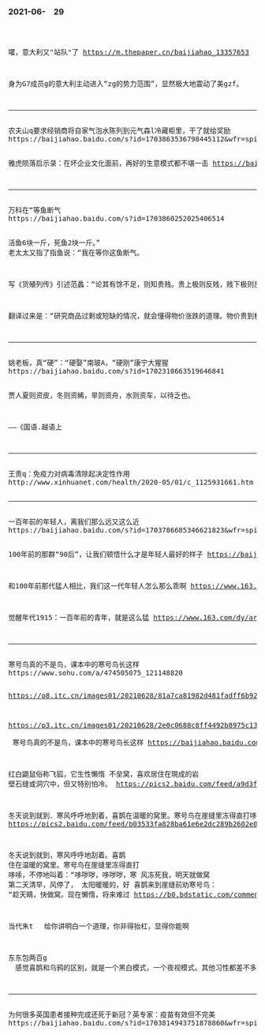 ### 2021-06-　29

```note
```

<div id="Div1">
</div>
<pre id="Pre2">

嚯，意大利又"站队"了
https://m.thepaper.cn/baijiahao_13357653

身为G7成员g的意大利主动进入“zg的势力范围”，显然极大地震动了美gzf。

<hr>
农夫山q要求经销商将自家气泡水陈列到元气森l冷藏柜里，干了就给奖励
https://baijiahao.baidu.com/s?id=1703863536798445112&wfr=spider&for=pc

雅虎陨落启示录：在坏企业文化面前，再好的生意模式都不堪一击
https://baijiahao.baidu.com/s?id=1700960462289756330

<hr>
万科在“等鱼断气
https://baijiahao.baidu.com/s?id=1703860252025406514

活鱼6块一斤，死鱼2块一斤。” 老太太又指了指鱼说：“我在等你这鱼断气。

写《货殖列传》引述范蠡：“论其有馀不足，则知贵贱。贵上极则反贱，贱下极则反贵。贵出如粪土，贱取如珠玉。

翻译过来是：“研究商品过剩或短缺的情况，就会懂得物价涨跌的道理。物价贵到极点，就会返归于贱；物价贱到极点，就要返归于贵。当货物贵到极点时，要及时卖出，视同粪土；当货物贱到极点时，要及时购进，视同珠宝。

<hr>
姚老板，真“硬”：“硬娶”南玻A，“硬刚”康宁大猩猩
https://baijiahao.baidu.com/s?id=1702310663519646841

贾人夏则资皮，冬则资絺，旱则资舟，水则资车，以待乏也。

——《国语.越语上

<hr>
王贵q：免疫力对病毒清除起决定性作用
http://www.xinhuanet.com/health/2020-05/01/c_1125931661.htm

<hr>
一百年前的年轻人，离我们那么远又这么近
https://baijiahao.baidu.com/s?id=1703786685346621823&wfr=spider&for=pc

100年前的那群“90后”，让我们顿悟什么才是年轻人最好的样子
https://baijiahao.baidu.com/s?id=1703655028421410427&wfr=spider&for=pc

和100年前那代猛人相比，我们这一代年轻人怎么那么乖啊
https://www.163.com/dy/article/FN2J8B0M0541NWY5.html

觉醒年代1915：一百年前的青年，就是这么猛
https://www.163.com/dy/article/G40SQF490523F1IG.html

<hr>
寒号鸟真的不是鸟，课本中的寒号鸟长这样
https://www.sohu.com/a/474505075_121148820

https://p8.itc.cn/images01/20210628/81a7ca81982d481fadff6b9283b771ff.png

https://p3.itc.cn/images01/20210628/2e0c0688c8ff4492b8975c13b24bfd66.png
<br>
寒号鸟真的不是鸟，课本中的寒号鸟长这样
https://baijiahao.baidu.com/s?id=1703797897426100816&wfr=spider&for=pc

红白鼯鼠俗称飞狐，它生性懒惰
不垒窝，喜欢居住在現成的岩
壁石缝或洞穴中，但又特别怕冷。
https://pics2.baidu.com/feed/a9d3fd1f4134970a6dc88902669e68c0a6865dc5.png?token=863588295bb403a4a134241bd3b9d2ac

冬天说到就到．寒风呼呼地到着，喜鹊在温暖的窝里。寒号鸟在崖缝里冻得直打哆嗦
https://pics2.baidu.com/feed/b03533fa828ba61e6e2dc289b2602e02314e5936.png?token=b4455549b3d816a261139e8039fc9dda

冬天说到就到，寒风呼呼地刮着。喜鹊
住在温暖的窝里。寒号鸟在崖缝里冻得直打
哆嗦，不停地叫着：“哆哕哕，哆哕哕，寒
风冻死我，明天就做窝
第二天清早，风停了，
太阳暖暖的，好
喜鹊来到崖缝前劝寒号鸟：
“趁天睛，快做窝。现在懒惰，将来难过
https://b0.bdstatic.com/comment/UO6PsziJiBa8CoFzzT2_7Q4e8c2f7fc3d40272adef836f5e8a0b86.jpg@w_1080,h_2340

当代朱t
　给你讲明白一个道理，你非得抬杠，显得你能啊

东东包两百g
　感觉喜鹊和乌鸦的区别，就是一个黑白模式，一个夜视模式。其他习性都差不多，杂食性+腐食+狡猾（聪明），为毛就一个代表喜庆，一个代表邪恶？喜鹊也吃腐尸

<hr>
为何很多英国患者接种完成还死于新冠？英专家：疫苗有效但不完美
https://baijiahao.baidu.com/s?id=1703814943751878860&wfr=spider&for=pc

</pre>

<script src="https://cdn.jsdelivr.net/npm/jquery@3.5.1/dist/jquery.min.js"></script>

<link rel="stylesheet" href="https://cdn.jsdelivr.net/gh/fancyapps/fancybox@3.5.7/dist/jquery.fancybox.min.css" />
<script src="https://cdn.jsdelivr.net/gh/fancyapps/fancybox@3.5.7/dist/jquery.fancybox.min.js"></script>

<script type="text/javascript">

setTimeout(function(){
  Div1.innerHTML = parseURL(Pre2.innerHTML);
},0);

var __urlRegex = /(\b(https?|ftp|file):\/\/[-A-Z0-9+&@#\/%?=~_|!:,.;]*[-A-Z0-9+&@#\/%=~_|])/ig;
var __imgRegex = /\.(?:jpe?g|gif|png)$/i;

function parseURL($string){

    var exp = __urlRegex;
    return $string.replace(exp,function(match){
            __imgRegex.lastIndex=0;
            if(__imgRegex.test(match)){
                return '<a data-fancybox="gallery" href="' + match.replace("/p=700", "")
                 + '"><img src="' + match.replace("/p=700", "")+'" width="64"></a>';
            }
            else{
                return '<br><a href="' + match + '" target="_blank">' + match + '</a><br><br>';
            }
        }
    );
}

</script>

